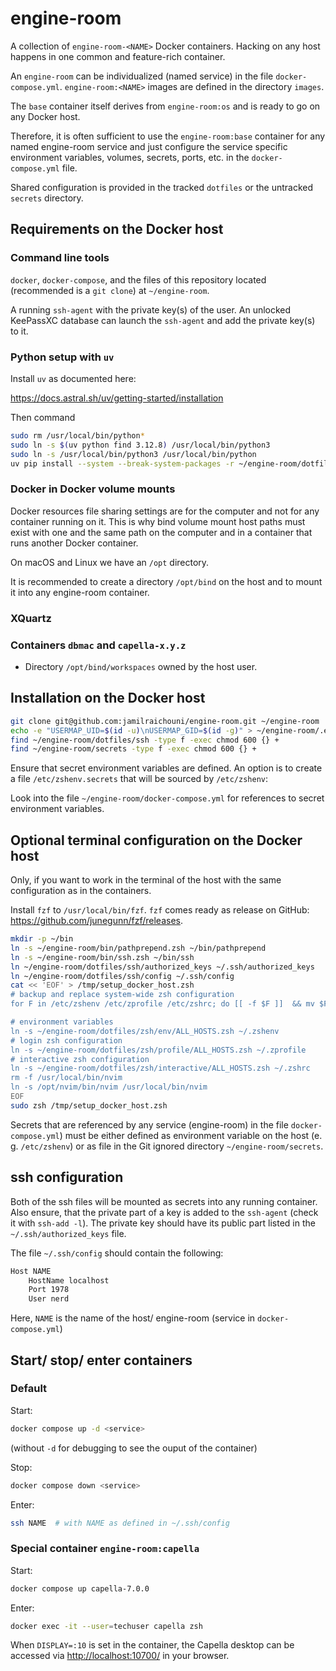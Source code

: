 # engine-room

A collection of `engine-room-<NAME>` Docker containers. Hacking on any host
happens in one common and feature-rich container.

An `engine-room` can be individualized (named service) in the file
`docker-compose.yml`. `engine-room:<NAME>` images are defined in the directory
`images`.

The `base` container itself derives from `engine-room:os` and is ready to go
on any Docker host.

Therefore, it is often sufficient to use the `engine-room:base` container for
any named engine-room service and just configure the service specific
environment variables, volumes, secrets, ports, etc. in the
`docker-compose.yml` file.

Shared configuration is provided in the tracked `dotfiles` or the untracked
`secrets` directory.

## Requirements on the Docker host

### Command line tools

`docker`, `docker-compose`, and the files of this repository located
(recommended is a `git clone`) at `~/engine-room`.

A running `ssh-agent` with the private key(s) of the user. An unlocked
KeePassXC database can launch the `ssh-agent` and add the private key(s) to it.

### Python setup with `uv`

Install `uv` as documented here:

https://docs.astral.sh/uv/getting-started/installation

Then command

```bash
sudo rm /usr/local/bin/python*
sudo ln -s $(uv python find 3.12.8) /usr/local/bin/python3
sudo ln -s /usr/local/bin/python3 /usr/local/bin/python
uv pip install --system --break-system-packages -r ~/engine-room/dotfiles/requirements.txt
```

### Docker in Docker volume mounts

Docker resources file sharing settings are for the computer and not for any
container running on it. This is why bind volume mount host paths must exist
with one and the same path on the computer and in a container that runs another
Docker container.

On macOS and Linux we have an `/opt` directory.

It is recommended to create a directory `/opt/bind` on the host and to mount it
into any engine-room container.

### XQuartz


### Containers `dbmac` and `capella-x.y.z`

- Directory `/opt/bind/workspaces` owned by the host user.

## Installation on the Docker host

```bash
git clone git@github.com:jamilraichouni/engine-room.git ~/engine-room
echo -e "USERMAP_UID=$(id -u)\nUSERMAP_GID=$(id -g)" > ~/engine-room/.env
find ~/engine-room/dotfiles/ssh -type f -exec chmod 600 {} +
find ~/engine-room/secrets -type f -exec chmod 600 {} +
```

Ensure that secret environment variables are defined. An option is to create a
file `/etc/zshenv.secrets` that will be sourced by `/etc/zshenv`:

Look into the file `~/engine-room/docker-compose.yml` for references to
secret environment variables.

## Optional terminal configuration on the Docker host

Only, if you want to work in the terminal of the host with the same
configuration as in the containers.

Install `fzf` to `/usr/local/bin/fzf`. `fzf` comes ready as release on GitHub:
<https://github.com/junegunn/fzf/releases>.

```bash
mkdir -p ~/bin
ln -s ~/engine-room/bin/pathprepend.zsh ~/bin/pathprepend
ln -s ~/engine-room/bin/ssh.zsh ~/bin/ssh
ln ~/engine-room/dotfiles/ssh/authorized_keys ~/.ssh/authorized_keys
ln ~/engine-room/dotfiles/ssh/config ~/.ssh/config
cat << 'EOF' > /tmp/setup_docker_host.zsh
# backup and replace system-wide zsh configuration
for F in /etc/zshenv /etc/zprofile /etc/zshrc; do [[ -f $F ]]  && mv $F{,.bak}; done

# environment variables
ln -s ~/engine-room/dotfiles/zsh/env/ALL_HOSTS.zsh ~/.zshenv
# login zsh configuration
ln -s ~/engine-room/dotfiles/zsh/profile/ALL_HOSTS.zsh ~/.zprofile
# interactive zsh configuration
ln -s ~/engine-room/dotfiles/zsh/interactive/ALL_HOSTS.zsh ~/.zshrc
rm -f /usr/local/bin/nvim
ln -s /opt/nvim/bin/nvim /usr/local/bin/nvim
EOF
sudo zsh /tmp/setup_docker_host.zsh
```

Secrets that are referenced by any service (engine-room) in the file
`docker-compose.yml`) must be either defined as environment variable on the
host (e. g. `/etc/zshenv`) or as file in the Git ignored directory
`~/engine-room/secrets`.

## ssh configuration

Both of the ssh files will be mounted as secrets into any running container.
Also ensure, that the private part of a key is added to the `ssh-agent` (check
it with `ssh-add -l`). The private key should have its public part listed in
the `~/.ssh/authorized_keys` file.

The file `~/.ssh/config` should contain the following:

```bash
Host NAME
    HostName localhost
    Port 1978
    User nerd
```

Here, `NAME` is the name of the host/ engine-room (service in
`docker-compose.yml`)
## Start/ stop/ enter containers

### Default

Start:

```bash
docker compose up -d <service>
```
(without `-d` for debugging to see the ouput of the container)

Stop:

```bash
docker compose down <service>
```

Enter:

```bash
ssh NAME  # with NAME as defined in ~/.ssh/config
```

### Special container `engine-room:capella`

Start:

```bash
docker compose up capella-7.0.0
```

Enter:

```bash
docker exec -it --user=techuser capella zsh
```

When `DISPLAY=:10` is set in the container, the Capella desktop can be accessed
via <http://localhost:10700/> in your browser.

